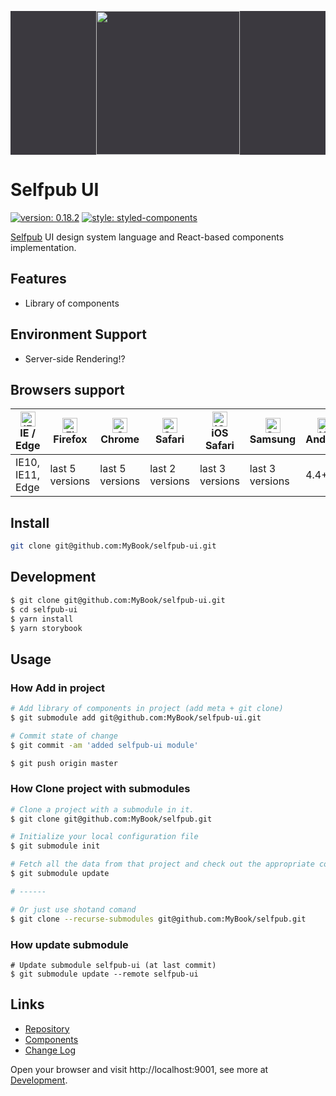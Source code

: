 <p align="center" style="background: #3B393F;">
  <a href="https://selfpub.ru">
    <img width="230" src="https://selfpub.ru/static/i/logo_black.svg">
  </a>
</p>

# Selfpub UI
[![version: 0.18.2](https://img.shields.io/badge/version-0.18.2-green.svg)](https://github.com/styled-components/styled-components)
[![style: styled-components](https://img.shields.io/badge/style-%F0%9F%92%85%20styled--components-orange.svg?colorB=daa357&colorA=db748e)](https://github.com/styled-components/styled-components)



[Selfpub](selfpub.ru) UI design system language and React-based components implementation.

## Features

- Library of components

## Environment Support

* Server-side Rendering!?

## Browsers support

| [<img src="https://raw.githubusercontent.com/alrra/browser-logos/master/src/edge/edge_48x48.png" alt="IE / Edge" width="24px" height="24px" />](http://godban.github.io/browsers-support-badges/)</br>IE / Edge | [<img src="https://raw.githubusercontent.com/alrra/browser-logos/master/src/firefox/firefox_48x48.png" alt="Firefox" width="24px" height="24px" />](http://godban.github.io/browsers-support-badges/)</br>Firefox | [<img src="https://raw.githubusercontent.com/alrra/browser-logos/master/src/chrome/chrome_48x48.png" alt="Chrome" width="24px" height="24px" />](http://godban.github.io/browsers-support-badges/)</br>Chrome | [<img src="https://raw.githubusercontent.com/alrra/browser-logos/master/src/safari/safari_48x48.png" alt="Safari" width="24px" height="24px" />](http://godban.github.io/browsers-support-badges/)</br>Safari | [<img src="https://raw.githubusercontent.com/alrra/browser-logos/master/src/safari-ios/safari-ios_48x48.png" alt="iOS Safari" width="24px" height="24px" />](http://godban.github.io/browsers-support-badges/)</br>iOS Safari | [<img src="https://raw.githubusercontent.com/alrra/browser-logos/master/src/samsung-internet/samsung-internet_48x48.png" alt="Samsung" width="24px" height="24px" />](http://godban.github.io/browsers-support-badges/)</br>Samsung | [<img src="https://raw.githubusercontent.com/alrra/browser-logos/master/src/archive/android/android_48x48.png" alt="Yandex" width="24px" height="24px" />](http://godban.github.io/browsers-support-badges/)</br>Android |
| --------- | --------- | --------- | --------- | --------- | --------- | --------- |
| IE10, IE11, Edge| last 5 versions| last 5 versions| last 2 versions| last 3 versions| last 3 versions| 4.4+

## Install

```bash
git clone git@github.com:MyBook/selfpub-ui.git
```

## Development

```bash
$ git clone git@github.com:MyBook/selfpub-ui.git
$ cd selfpub-ui
$ yarn install
$ yarn storybook
```

## Usage

### How Add in project

```bash
# Add library of components in project (add meta + git clone)
$ git submodule add git@github.com:MyBook/selfpub-ui.git

# Commit state of change
$ git commit -am 'added selfpub-ui module'

$ git push origin master
```

### How Clone project with submodules

```bash
# Clone a project with a submodule in it.
$ git clone git@github.com:MyBook/selfpub.git

# Initialize your local configuration file
$ git submodule init

# Fetch all the data from that project and check out the appropriate commit listed in your superproject
$ git submodule update

# ------

# Or just use shotand comand
$ git clone --recurse-submodules git@github.com:MyBook/selfpub.git
```

### How update submodule

```shell
# Update submodule selfpub-ui (at last commit)
$ git submodule update --remote selfpub-ui
```

## Links

- [Repository](https://github.com/MyBook/selfpub-ui)
- [Components](https://github.com/MyBook/selfpub-ui/tree/master/components)
- [Change Log](CHANGELOG.md)

Open your browser and visit http://localhost:9001, see more at [Development](https://github.com/MyBook/selfpub-ui/wiki/Development).
